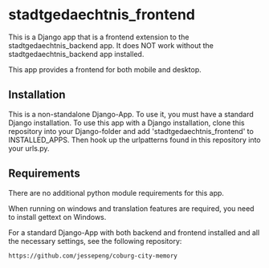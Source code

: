 stadtgedaechtnis_frontend
=========================
This is a Django app that is a frontend extension to the stadtgedaechtnis_backend app.
It does NOT work without the stadtgedaechtnis_backend app installed.

This app provides a frontend for both mobile and desktop.

Installation
------------
This is a non-standalone Django-App. To use it, you must have a standard Django installation.
To use this app with a Django installation, clone this repository into your Django-folder and
add 'stadtgedaechtnis_frontend' to INSTALLED_APPS. Then hook up the urlpatterns found in this
repository into your urls.py.

Requirements
------------
There are no additional python module requirements for this app.

When running on windows and translation features are required, you need to install gettext on Windows.

For a standard Django-App with both backend and frontend installed and all the necessary settings,
see the following repository:
```
https://github.com/jessepeng/coburg-city-memory
```
